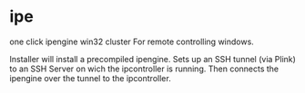 ipe
===

one click ipengine win32 cluster
For remote controlling windows.

Installer will install a precompiled ipengine.
Sets up an SSH tunnel (via Plink) to an SSH Server on wich the ipcontroller is running.
Then connects the ipengine over the tunnel to the ipcontroller.


